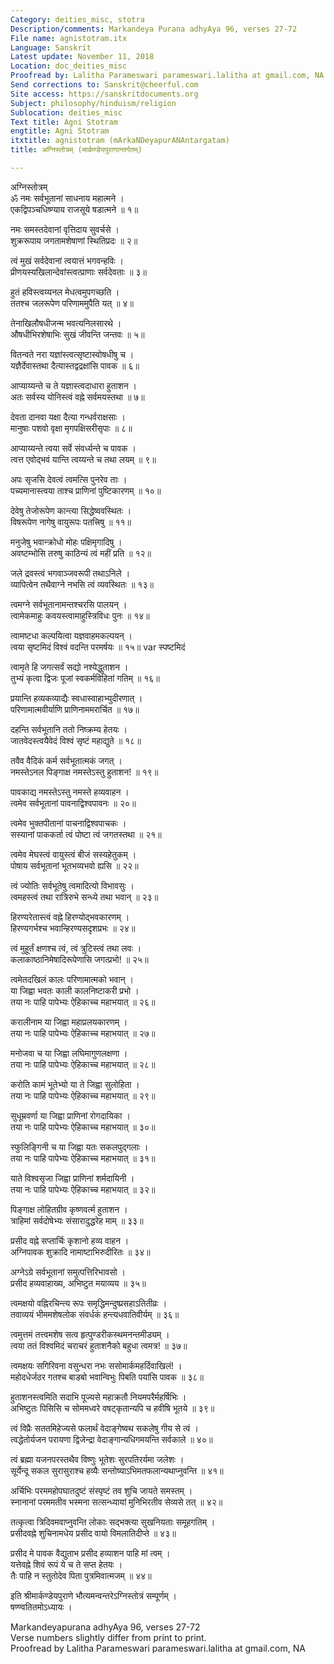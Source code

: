 ```yaml
---
Category: deities_misc, stotra
Description/comments: Markandeya Purana adhyAya 96, verses 27-72
File name: agnistotram.itx
Language: Sanskrit
Latest update: November 11, 2018
Location: doc_deities_misc
Proofread by: Lalitha Parameswari parameswari.lalitha at gmail.com, NA
Send corrections to: Sanskrit@cheerful.com
Site access: https://sanskritdocuments.org
Subject: philosophy/hinduism/religion
Sublocation: deities_misc
Text title: Agni Stotram
engtitle: Agni Stotram
itxtitle: agnistotram (mArkaNDeyapurANAntargatam)
title: अग्निस्तोत्रम् (मार्कण्डेयपुराणान्तर्गतम्)

---
```

  
 अग्निस्तोत्रम्   
ॐ नमः सर्वभूतानां साधनाय महात्मने ।  
एकद्विपञ्चधिष्ण्याय राजसूये षडात्मने ॥ १॥  
  
नमः समस्तदेवानां वृत्तिदाय सुवर्चसे ।  
शुक्ररूपाय जगतामशेषाणां स्थितिप्रदः ॥ २॥  
  
त्वं मुखं सर्वदेवानां त्वयात्तं भगवन्हविः ।  
प्रीणयस्यखिलान्देवांस्त्वत्प्राणाः सर्वदेवताः ॥ ३॥  
  
हुतं हविस्त्वय्यनल मेधत्वमुपगच्छति ।  
ततश्च जलरूपेण परिणाममुपैति यत् ॥ ४॥  
  
तेनाखिलौषधीजन्म भवत्यनिलसारथे ।  
औषधीभिरशेषाभिः सुखं जीवन्ति जन्तवः ॥ ५॥  
  
वितन्वते नरा यज्ञांस्त्वत्सृष्टास्वोषधीषु च ।  
यज्ञैर्देवास्तथा दैत्यास्तद्वद्रक्षांसि पावक ॥ ६॥  
  
आप्याय्यन्ते च ते यज्ञास्त्वदाधारा हुताशन ।  
अतः सर्वस्य योनिस्त्वं वह्ने सर्वमयस्तथा ॥ ७॥  
  
देवता दानवा यक्षा दैत्या गन्धर्वराक्षसाः ।  
मानुषाः पशवो वृक्षा मृगपक्षिसरीसृपाः ॥ ८॥  
  
आप्याय्यन्ते त्वया सर्वे संवर्ध्यन्ते च पावक ।  
त्वत्त एवोद्भवं यान्ति त्वय्यन्ते च तथा लयम् ॥ ९॥  
  
अपः सृजसि देवत्वं त्वमत्सि पुनरेव ताः ।  
पच्यमानास्त्वया ताश्च प्राणिनां पुष्टिकारणम् ॥ १०॥  
  
देवेषु तेजोरूपेण कान्त्या सिद्धेष्ववस्थितः ।  
विषरूपेण नागेषु वायुरूपः पतत्त्रिषु ॥ ११॥  
  
मनुजेषु भवान्क्रोधो मोहः पक्षिमृगादिषु ।  
अवष्टम्भोसि तरुषु काठिन्यं त्वं महीं प्रति ॥ १२॥  
  
जले द्रवस्त्वं भगवाञ्जवरूपी तथाऽनिले ।  
व्यापित्वेन तथैवाग्ने नभसि त्वं व्यवस्थितः ॥ १३॥  
  
त्वमग्ने सर्वभूतानामन्तश्चरसि पालयन् ।  
त्वामेकमाहुः कवयस्त्वामाहुस्त्रिविधः पुनः ॥ १४॥  
  
त्वामष्टधा कल्पयित्वा यज्ञवाहमकल्पयन् ।  
त्वया सृष्टमिदं विश्वं वदन्ति परमर्षयः ॥ १५॥  var  स्पष्टमिदं  
  
त्वामृते हि जगत्सर्वं सद्यो नश्येद्धुताशन ।  
तुभ्यं कृत्वा द्विजः पूजां स्वकर्मविहितां गतिम् ॥ १६॥  
  
प्रयान्ति हव्यकव्याद्यैः स्वधास्वाहाभ्युदीरणात् ।  
परिणामात्मवीर्याणि प्राणिनाममरार्चित ॥ १७॥  
  
दहन्ति सर्वभूतानि ततो निष्क्रम्य हेतयः ।  
जातवेदस्त्वयैवेदं विश्वं सृष्टं महाद्युते ॥ १८॥  
  
तवैव वैदिकं कर्म सर्वभूतात्मकं जगत् ।  
नमस्तेऽनल पिङ्गाक्ष नमस्तेऽस्तु हुताशन! ॥ १९॥  
  
पावकाद्य नमस्तेऽस्तु नमस्ते हव्यवाहन ।  
त्वमेव सर्वभूतानां पावनाद्विश्वपावनः ॥ २०॥  
  
त्वमेव भुक्तपीतानां पाचनाद्विश्वपाचकः ।  
सस्यानां पाककर्ता त्वं पोष्टा त्वं जगतस्तथा ॥ २१॥  
  
त्वमेव मेघस्त्वं वायुस्त्वं बीजं सस्यहेतुकम् ।  
पोषाय सर्वभूतानां भूतभव्यभवो ह्यसि ॥ २२॥  
  
त्वं ज्योतिः सर्वभूतेषु त्वमादित्यो विभावसुः ।  
त्वमहस्त्वं तथा रात्रिरुभे सन्ध्ये तथा भवान् ॥ २३॥  
  
हिरण्यरेतास्त्वं वह्ने हिरण्योद्भवकारणम् ।  
हिरण्यगर्भश्च भवान्हिरण्यसदृशप्रभः ॥ २४॥  
  
त्वं मुहूर्तं क्षणश्च त्वं, त्वं त्रुटिस्त्वं तथा लवः ।  
कलाकाष्ठानिमेषादिरूपेणासि जगत्प्रभो! ॥ २५॥  
  
त्वमेतदखिलं कालः परिणामात्मको भवान् ।  
या जिह्वा भवतः काली कालनिष्टाकरी प्रभो ।  
तया नः पाहि पापेभ्यः ऐहिकाच्च महाभयात् ॥ २६॥  
  
करालीनाम या जिह्वा महाप्रलयकारणम् ।  
तया नः पाहि पापेभ्यः ऐहिकाच्च महाभयात् ॥ २७॥  
  
मनोजवा च या जिह्वा लघिमागुणलक्षणा ।  
तया नः पाहि पापेभ्यः ऐहिकाच्च महाभयात् ॥ २८॥  
  
करोति कामं भूतेभ्यो या ते जिह्वा सुलोहिता ।  
तया नः पाहि पापेभ्यः ऐहिकाच्च महाभयात् ॥ २९॥  
  
सुधूम्रवर्णा या जिह्वा प्राणिनां रोगदायिका ।  
तया नः पाहि पापेभ्यः ऐहिकाच्च महाभयात् ॥ ३०॥  
  
स्फुलिङ्गिनी च या जिह्वा यतः सकलपुद्गलाः ।  
तया नः पाहि पापेभ्यः ऐहिकाच्च महाभयात् ॥ ३१॥  
  
याते विश्वसृजा जिह्वा प्राणिनां शर्मदायिनी ।  
तया नः पाहि पापेभ्यः ऐहिकाच्च महाभयात् ॥ ३२॥  
  
पिङ्गाक्ष लोहितग्रीव कृष्णवर्त्म हुताशन ।  
त्राहिमां सर्वदोषेभ्यः संसारादुद्धरेह माम् ॥ ३३॥  
  
प्रसीद वह्ने सप्तार्चिः कृशानो हव्य वाहन ।  
अग्निपावक शुक्रादि नामाष्टाभिरुदीरितः ॥ ३४॥  
  
अग्नेऽग्रे सर्वभूतानां समुत्पत्तिरिभावसो ।  
प्रसीद हव्यवाहाख्य, अभिष्टुत मयाव्यय ॥ ३५॥  
  
त्वमक्षयो वह्निरचिन्त्य रूपः समृद्धिमन्दुष्प्रसहाऽतितीव्रः ।  
तवाव्ययं भीममशेषलोक संवर्धकं हन्त्यधवातिवीर्यम् ॥ ३६॥  
  
त्वमुत्तमं तत्त्वमशेष सत्व हृत्पुण्डरीकस्थमनन्तमीड्यम् ।  
त्वया ततं विश्वमिदं चराचरं हुताशनैको बहुधा त्वमत्र! ॥ ३७॥  
  
त्वमक्षयः सगिरिवना वसुन्धरा नभः ससोमार्कमहर्दिवाखिलं! ।  
महोदधेर्जठर गतश्च बाडबो भवान्विभुः पिबति पयांसि पावक ॥ ३८॥  
  
हुताशनस्त्वमिति सदाभि पूज्यसे महाक्रतौ नियमपरैर्महर्षिभिः ।  
अभिष्टुतः पिसिसि च सोममध्वरे वषट्कृतान्यपि च हवीषि भूतये ॥ ३९॥  
  
त्वं विप्रैः सततमिहेज्यसे फलार्थं वेदाङ्गेष्वथ सकलेषु गीय से त्वं ।  
त्वद्धेतोर्यजन परायणा द्विजेन्द्रा वेदाङ्गान्यधिगमयन्ति सर्वकाले ॥ ४०॥  
  
त्वं ब्रह्मा यजनपरस्तथैव विष्णुः भूतेशः सुरपतिरर्यमा जलेशः ।  
सूर्येन्दू सकल सुरासुराश्च हव्यैः सन्तोष्याऽभिमतफलान्यथाप्नुवन्ति ॥ ४१॥  
  
अर्चिभिः परममहोपघातदुष्टं संस्पृष्टं तव शुचि जायते समस्तम् ।  
स्नानानां परममतीव भस्मना सत्सन्ध्यायां मुनिभिरतीव सेव्यसे तत् ॥ ४२॥  
  
तत्कृत्वा त्रिदिवमवाप्नुवन्ति लोकाः सद्भक्त्या सुखनियताः समूहगतिम् ।  
प्रसीदवह्ने शुचिनामधेय प्रसीद वायो विमलातिदीप्ते ॥ ४३॥  
  
प्रसीद मे पावक वैद्युताभ प्रसीद हव्याशन पाहि मां त्वम् ।  
यत्तेवह्ने शिवं रूपं ये च ते सप्त हेतयः ।  
तैः पाहि न स्तुतोदेव पिता पुत्रमिवात्मजम् ॥ ४४॥  
  
इति श्रीमार्कण्डेयपुराणे भौत्यमन्वन्तरेऽग्निस्तोत्रं सम्पूर्णम् ।  
षण्ण्वतितमोऽध्यायः ।  
  
Markandeyapurana adhyAya 96, verses 27-72  
Verse numbers slightly differ from print to print.  
Proofread by Lalitha Parameswari parameswari.lalitha at gmail.com, NA  
  

